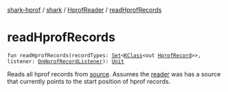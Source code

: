 [shark-hprof](../../index.md) / [shark](../index.md) / [HprofReader](index.md) / [readHprofRecords](./read-hprof-records.md)

# readHprofRecords

`fun readHprofRecords(recordTypes: `[`Set`](https://kotlinlang.org/api/latest/jvm/stdlib/kotlin.collections/-set/index.html)`<`[`KClass`](https://kotlinlang.org/api/latest/jvm/stdlib/kotlin.reflect/-k-class/index.html)`<out `[`HprofRecord`](../-hprof-record/index.md)`>>, listener: `[`OnHprofRecordListener`](../-on-hprof-record-listener/index.md)`): `[`Unit`](https://kotlinlang.org/api/latest/jvm/stdlib/kotlin/-unit/index.html)

Reads all hprof records from [source](#).
Assumes the [reader](https://kotlinlang.org/api/latest/jvm/stdlib/kotlin.io/java.io.-file/reader.html) was has a source that currently points to the start position of hprof
records.


